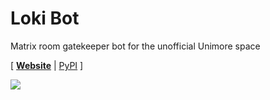 # Loki Bot

Matrix room gatekeeper bot for the unofficial Unimore space

\[ [**Website**](https://loki.steffo.eu) | [PyPI](https://pypi.org/project/lokiunimore/) \]

![](lokiunimore/web/static/icon.png)
